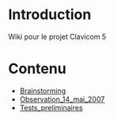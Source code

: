 # Introduction #

Wiki pour le projet Clavicom 5

# Contenu #

  * [Brainstorming](Brainstorming.md)
  * [Observation\_14\_mai\_2007](Observation_14_mai_2007.md)
  * [Tests\_preliminaires](Tests_preliminaires.md)